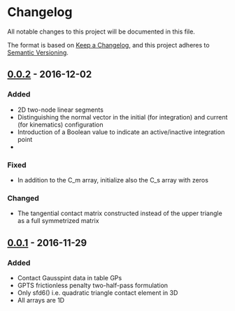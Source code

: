 # Changelog

All notable changes to this project will be documented in this file.

The format is based on [Keep a Changelog](https://keepachangelog.com/en/1.0.0/),
and this project adheres to [Semantic Versioning](https://semver.org/spec/v2.0.0.html).


## [0.0.2] - 2016-12-02

### Added

- 2D two-node linear segments
- Distinguishing the normal vector in the initial (for integration) and current (for kinematics) configuration
- Introduction of a Boolean value to indicate an active/inactive integration point
- 

### Fixed

- In addition to the C_m array, initialize also the C_s array with zeros

### Changed

- The tangential contact matrix constructed instead of the upper triangle as a full symmetrized matrix

## [0.0.1] - 2016-11-29

### Added

- Contact Gausspint data in table GPs
- GPTS frictionless penalty two-half-pass formulation
- Only sfd6() i.e. quadratic triangle contact element in 3D
- All arrays are 1D

[unreleased]: https://github.com/kopacja/contactino/compare/v0.0.2...HEAD
[0.0.2]: https://github.com/kopacja/contactino/releases/tag/v0.0.2
[0.0.1]: https://github.com/kopacja/contactino/releases/tag/v0.0.1